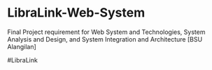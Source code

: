 # LibraLink-Web-System
Final Project requirement for Web System and Technologies, System Analysis and Design, and System Integration and Architecture [BSU Alangilan]

#LibraLink
